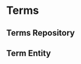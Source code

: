 # Terms

## Terms Repository

<!-- BEGIN DOC-COMMENT H3 src/classes/repositories/class-tainacan-terms.php -->
<!-- END DOC-COMMENT -->

## Term Entity

<!-- BEGIN DOC-COMMENT H3 src/classes/entities/class-tainacan-term.php -->
<!-- END DOC-COMMENT -->